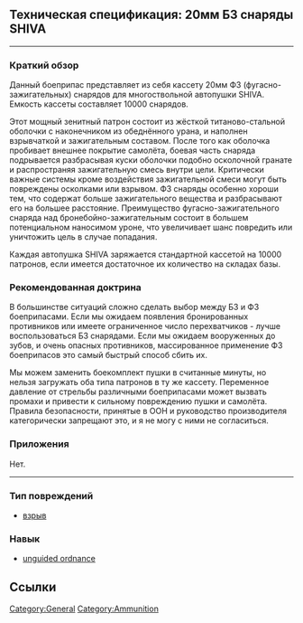 ## Техническая спецификация: 20мм БЗ снаряды SHIVA

------------------------------------------------------------------------

### Краткий обзор

Данный боеприпас представляет из себя кассету 20мм ФЗ
(фугасно-зажигательных) снарядов для многоствольной автопушки SHIVA.
Емкость кассеты составляет 10000 снарядов.

Этот мощный зенитный патрон состоит из жёсткой титаново-стальной
оболочки с наконечником из обеднённого урана, и наполнен взрывчаткой и
зажигательным составом. После того как оболочка пробивает внешнее
покрытие самолёта, боевая часть снаряда подрывается разбрасывая куски
оболочки подобно осколочной гранате и распространяя зажигательную смесь
внутри цели. Критически важные системы кроме воздействия зажигательной
смеси могут быть повреждены осколками или взрывом. ФЗ снаряды особенно
хороши тем, что содержат больше зажигательного вещества и разбрасывают
его на большее расстояние. Преимущество фугасно-зажигательного снаряда
над бронебойно-зажигательным состоит в большем потенциальном наносимом
уроне, что увеличивает шанс повредить или уничтожить цель в случае
попадания.

Каждая автопушка SHIVA заряжается стандартной кассетой на 10000
патронов, если имеется достаточное их количество на складах базы.

### Рекомендованная доктрина

В большинстве ситуаций сложно сделать выбор между БЗ и ФЗ боеприпасами.
Если мы ожидаем появления бронированных противников или имеете
ограниченное число перехватчиков - лучше воспользоваться БЗ снарядами.
Если мы ожидаем вооруженных до зубов, и очень опасных противников,
массированное применение ФЗ боеприпасов это самый быстрый способ сбить
их.

Мы можем заменить боекомплект пушки в считанные минуты, но нельзя
загружать оба типа патронов в ту же кассету. Переменное давление от
стрельбы различными боеприпасами может вызвать промахи и привести к
сильному повреждению пушки и самолёта. Правила безопасности, принятые в
ООН и руководство производителя категорически запрещают это, и я не могу
с ними не согласиться.

### Приложения

Нет.

------------------------------------------------------------------------

### Тип повреждений

- [взрыв](Типы_повреждений/взрыв "wikilink")

### Навык

- [unguided ordnance](Skills/unguided "wikilink")

## Ссылки

[Category:General](Category:General "wikilink")
[Category:Ammunition](Category:Ammunition "wikilink")